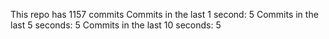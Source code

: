 This repo has 1157 commits
Commits in the last 1 second: 5
Commits in the last 5 seconds: 5
Commits in the last 10 seconds: 5
